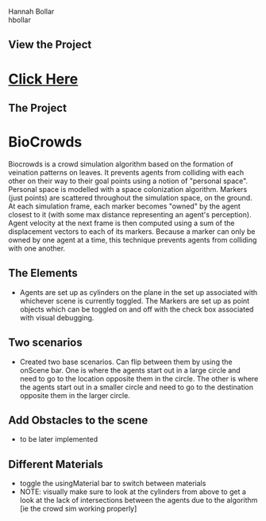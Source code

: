Hannah Bollar
</br>hbollar

## View the Project

# [Click Here](https://hanbollar.github.io/Project7-BioCrowds/)

## The Project

# BioCrowds
Biocrowds is a crowd simulation algorithm based on the formation of veination patterns on leaves. It prevents agents from colliding with each other on their way to their goal points using a notion of "personal space". Personal space is modelled with a space colonization algorithm. Markers (just points) are scattered throughout the simulation space, on the ground. At each simulation frame, each marker becomes "owned" by the agent closest to it (with some max distance representing an agent's perception). Agent velocity at the next frame is then computed using a sum of the displacement vectors to each of its markers. Because a marker can only be owned by one agent at a time, this technique prevents agents from colliding with one another.

## The Elements
- Agents are set up as cylinders on the plane in the set up associated with whichever scene is currently toggled. The Markers are set up as point objects which can be toggled on and off with the check box associated with visual debugging. 

## Two scenarios
- Created two base scenarios. Can flip between them by using the onScene bar. One is where the agents start out in a large circle and need to go to the location opposite them in the circle. The other is where the agents start out in a smaller circle and need to go to the destination opposite them in the larger circle.

## Add Obstacles to the scene
- to be later implemented

## Different Materials
- toggle the usingMaterial bar to switch between materials
- NOTE: visually make sure to look at the cylinders from above to get a look at the lack of intersections between the agents due to the algorithm [ie the crowd sim working properly]
